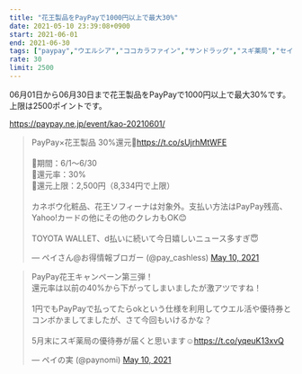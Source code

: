 ```yaml
---
title: "花王製品をPayPayで1000円以上で最大30%"
date: 2021-05-10 23:39:08+0900
start: 2021-06-01
end: 2021-06-30
tags: ["paypay","ウエルシア","ココカラファイン","サンドラッグ","スギ薬局","セイムス","ツルハ","トモズ","マツモトキヨシ","福太郎"]
rate: 30
limit: 2500
---
```


06月01日から06月30日まで花王製品をPayPayで1000円以上で最大30%です。
上限は2500ポイントです。

https://paypay.ne.jp/event/kao-20210601/

<blockquote class="twitter-tweet"><p lang="ja" dir="ltr">PayPay×花王製品 30%還元🙌<a href="https://t.co/sUjrhMtWFE">https://t.co/sUjrhMtWFE</a><br><br>🔻期間：6/1〜6/30<br>🔻還元率：30%<br>🔻還元上限：2,500円（8,334円で上限）<br><br> カネボウ化粧品、花王ソフィーナは対象外。支払い方法はPayPay残高、Yahoo!カードの他にその他のクレカもOK😊<br><br>TOYOTA WALLET、d払いに続いて今日嬉しいニュース多すぎ😇</p>&mdash; ペイさん@お得情報ブロガー (@pay_cashless) <a href="https://twitter.com/pay_cashless/status/1391667510701748225?ref_src=twsrc%5Etfw">May 10, 2021</a></blockquote> <script async src="https://platform.twitter.com/widgets.js" charset="utf-8"></script>
<blockquote class="twitter-tweet"><p lang="ja" dir="ltr">PayPay花王キャンペーン第三弾！<br>還元率は以前の40%から下がってしまいましたが激アツですね！<br><br>1円でもPayPayで払ってたらokという仕様を利用してウエル活や優待券とコンボかましてましたが、さて今回もいけるかな？<br><br>5月末にスギ薬局の優待券が届くと思います☺️<a href="https://t.co/yqeuK13xvQ">https://t.co/yqeuK13xvQ</a></p>&mdash; ペイの実 (@paynomi) <a href="https://twitter.com/paynomi/status/1391661129500217344?ref_src=twsrc%5Etfw">May 10, 2021</a></blockquote> <script async src="https://platform.twitter.com/widgets.js" charset="utf-8"></script>

